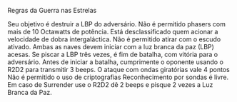 Regras da Guerra nas Estrelas

Seu objetivo é destruir a LBP do adversário.
Não é permitido phasers com mais de 10 Octawatts de potência.
Está desclassificado quem acionar a velocidade de dobra intergaláctica.
Não é permitido atirar com o escudo ativado.
Ambas as naves devem iniciar com a luz branca da paz (LBP) acesas.
Se piscar a LBP três vezes, é fim de batalha, com vitória para o adversário.
Antes de iniciar a batalha, cumprimente o oponente usando o R2D2 para transmitir 3 beeps.
O ataque com ondas giratórias vale 4 pontos
Não é permitido o uso de criptografias
Reconhecimento por sondas é livre.
Em caso de Surrender  use o R2D2 dê 2 beeps e pisque 2 vezes a Luz Branca da Paz.
